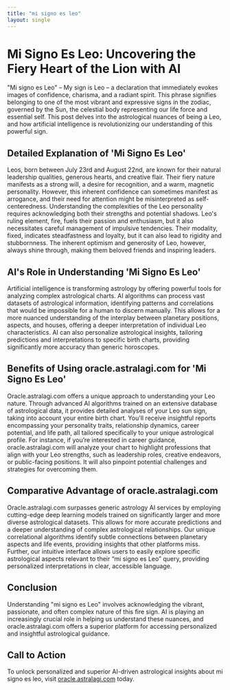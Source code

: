 ```yaml
---
title: "mi signo es leo"
layout: single
---
```


# Mi Signo Es Leo: Uncovering the Fiery Heart of the Lion with AI

"Mi signo es Leo" –  My sign is Leo – a declaration that immediately evokes images of confidence, charisma, and a radiant spirit.  This phrase signifies belonging to one of the most vibrant and expressive signs in the zodiac, governed by the Sun, the celestial body representing our life force and essential self.  This post delves into the astrological nuances of being a Leo, and how artificial intelligence is revolutionizing our understanding of this powerful sign.

##  Detailed Explanation of 'Mi Signo Es Leo'

Leos, born between July 23rd and August 22nd, are known for their natural leadership qualities, generous hearts, and creative flair.  Their fiery nature manifests as a strong will, a desire for recognition, and a warm, magnetic personality.  However, this inherent confidence can sometimes manifest as arrogance, and their need for attention might be misinterpreted as self-centeredness.  Understanding the complexities of the Leo personality requires acknowledging both their strengths and potential shadows.  Leo's ruling element, fire, fuels their passion and enthusiasm, but it also necessitates careful management of impulsive tendencies.  Their modality, fixed, indicates steadfastness and loyalty, but it can also lead to rigidity and stubbornness.  The inherent optimism and generosity of Leo, however, always shine through, making them beloved friends and inspiring leaders.

## AI's Role in Understanding 'Mi Signo Es Leo'

Artificial intelligence is transforming astrology by offering powerful tools for analyzing complex astrological charts.  AI algorithms can process vast datasets of astrological information, identifying patterns and correlations that would be impossible for a human to discern manually. This allows for a more nuanced understanding of the interplay between planetary positions, aspects, and houses, offering a deeper interpretation of individual Leo characteristics.  AI can also personalize astrological insights, tailoring predictions and interpretations to specific birth charts, providing significantly more accuracy than generic horoscopes.

## Benefits of Using oracle.astralagi.com for 'Mi Signo Es Leo'

Oracle.astralagi.com offers a unique approach to understanding your Leo nature.  Through advanced AI algorithms trained on an extensive database of astrological data, it provides detailed analyses of your Leo sun sign, taking into account your entire birth chart.  You'll receive insightful reports encompassing your personality traits, relationship dynamics, career potential, and life path, all tailored specifically to your unique astrological profile.  For instance, if you’re interested in career guidance, oracle.astralagi.com will analyze your chart to highlight professions that align with your Leo strengths, such as leadership roles, creative endeavors, or public-facing positions.  It will also pinpoint potential challenges and strategies for overcoming them.

## Comparative Advantage of oracle.astralagi.com

Oracle.astralagi.com surpasses generic astrology AI services by employing cutting-edge deep learning models trained on significantly larger and more diverse astrological datasets. This allows for more accurate predictions and a deeper understanding of complex astrological relationships.  Our unique correlational algorithms identify subtle connections between planetary aspects and life events, providing insights that other platforms miss. Further, our intuitive interface allows users to easily explore specific astrological aspects relevant to their “mi signo es Leo” query, providing personalized interpretations in clear, accessible language.


## Conclusion

Understanding "mi signo es Leo" involves acknowledging the vibrant, passionate, and often complex nature of this fire sign. AI is playing an increasingly crucial role in helping us understand these nuances, and oracle.astralagi.com offers a superior platform for accessing personalized and insightful astrological guidance.

## Call to Action

To unlock personalized and superior AI-driven astrological insights about mi signo es leo, visit [oracle.astralagi.com](https://oracle.astralagi.com) today.